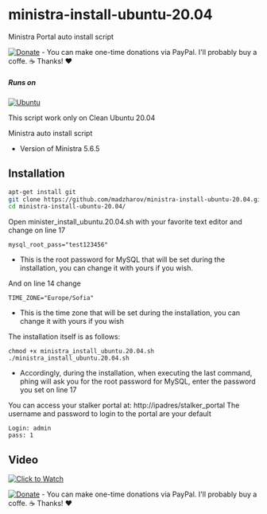 # ministra-install-ubuntu-20.04
Ministra Portal auto install script

[![Donate](https://img.shields.io/badge/Donate-PayPal-blue.svg)](https://www.paypal.com/donate?hosted_button_id=4H8VAGMLW5RMA) - You can make one-time donations via PayPal. I'll probably buy a coffe. :coffee: Thanks! :heart:

##### Runs on
[![Ubuntu](https://user-images.githubusercontent.com/12951085/139525842-ce8999f2-bae2-4306-94a8-fac83aba7e41.png)](https://www.ubuntu.com)

This script work only on Clean Ubuntu 20.04

Ministra auto install script
  * Version of Ministra 5.6.5

## Installation
```bash
apt-get install git
git clone https://github.com/madzharov/ministra-install-ubuntu-20.04.git
cd ministra-install-ubuntu-20.04/
```

Open minister_install_ubuntu.20.04.sh with your favorite text editor and change on line 17
```bas
mysql_root_pass="test123456"
```
- This is the root password for MySQL that will be set during the installation, you can change it with yours if you wish.


And on line 14 change
```bas
TIME_ZONE="Europe/Sofia"
```
- This is the time zone that will be set during the installation, you can change it with yours if you wish

The installation itself is as follows:
```bas
chmod +x ministra_install_ubuntu.20.04.sh
./ministra_install_ubuntu.20.04.sh
```

- Accordingly, during the installation, when executing the last command, phing will ask you for the root password for MySQL, enter the password you set on line 17



You can access your stalker portal at: http://ipadres/stalker_portal The username and password to login to the portal are your default
```
Login: admin
pass: 1
```

## Video

[![Click to Watch](https://img.youtube.com/vi/6b2vlc-jPPQ/hq720.jpg)](https://www.youtube.com/watch?v=6b2vlc-jPPQ "Click to Watch")


[![Donate](https://img.shields.io/badge/Donate-PayPal-blue.svg)](https://www.paypal.com/donate?hosted_button_id=4H8VAGMLW5RMA) - You can make one-time donations via PayPal. I'll probably buy a coffe. :coffee: Thanks! :heart:

